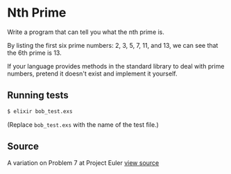 # Nth Prime

Write a program that can tell you what the nth prime is.

By listing the first six prime numbers: 2, 3, 5, 7, 11, and 13, we can see that
the 6th prime is 13.

If your language provides methods in the standard library to deal with prime
numbers, pretend it doesn't exist and implement it yourself.

## Running tests

```bash
$ elixir bob_test.exs
```

(Replace `bob_test.exs` with the name of the test file.)

## Source

A variation on Problem 7 at Project Euler [view source](http://projecteuler.net/problem=7)
